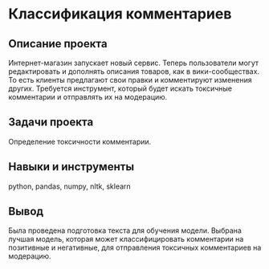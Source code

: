# Классификация комментариев
## Описание проекта
Интернет-магазин запускает новый сервис. Теперь пользователи могут редактировать и дополнять описания товаров, как в вики-сообществах. То есть клиенты предлагают свои правки и комментируют изменения других. Требуется инструмент, который будет искать токсичные комментарии и отправлять их на модерацию.

## Задачи проекта
Определение токсичности комментарии.

## Навыки и инструменты
python, pandas, numpy, nltk, sklearn

## Вывод
Была проведена подготовка текста для обучения модели. Выбрана лучшая модель, которая может классифицировать комментарии на позитивные и негативные, для отправления токсичных комментариев на модерацию.
